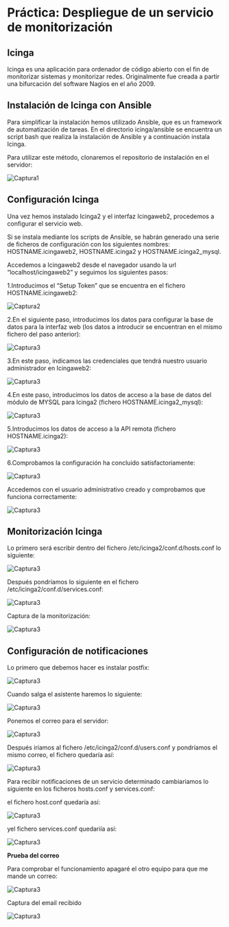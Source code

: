 # Práctica: Despliegue de un servicio de monitorización
## Icinga
Icinga es una aplicación para ordenador de código abierto con el fin de monitorizar sistemas y monitorizar redes. Originalmente fue creada a partir una bifurcación del software Nagios en el año 2009.​​​
## Instalación de Icinga con Ansible

Para simplificar la instalación hemos utilizado Ansible, que es un framework de automatización de tareas. En el directorio icinga/ansible se encuentra un script bash que realiza la instalación de Ansible y a continuación instala Icinga.

Para utilizar este método, clonaremos el repositorio de instalación en el servidor:

 ![Captura1](capturas/1.jpeg)


## Configuración Icinga
Una vez hemos instalado Icinga2 y el interfaz Icingaweb2, procedemos a configurar el servicio web.

Si se instala mediante los scripts de Ansible, se habrán generado una serie de ficheros de configuración con los siguientes nombres: HOSTNAME.icingaweb2, HOSTNAME.icinga2 y HOSTNAME.icinga2_mysql.

Accedemos a Icingaweb2 desde el navegador usando la url “localhost/icingaweb2” y seguimos los siguientes pasos:

1.Introducimos el “Setup Token” que se encuentra en el fichero HOSTNAME.icingaweb2:

![Captura2](capturas/2.jpeg)

2.En el siguiente paso, introducimos los datos para configurar la base de datos para la interfaz web (los datos a introducir se encuentran en el mismo fichero del paso anterior):

![Captura3](capturas/3.jpeg)

3.En este paso, indicamos las credenciales que tendrá nuestro usuario administrador en Icingaweb2:

![Captura3](capturas/4.jpeg)

4.En este paso, introducimos los datos de acceso a la base de datos del módulo de MYSQL para Icinga2 (fichero HOSTNAME.icinga2_mysql):

![Captura3](capturas/5.jpeg)

5.Introducimos los datos de acceso a la API remota (fichero HOSTNAME.icinga2):

![Captura3](capturas/6.jpeg)

6.Comprobamos la configuración ha concluido satisfactoriamente:

![Captura3](capturas/7.jpeg)

Accedemos con el usuario administrativo creado y comprobamos que funciona correctamente:

![Captura3](capturas/8.jpeg)

## Monitorización Icinga


Lo primero será escribir dentro del fichero /etc/icinga2/conf.d/hosts.conf lo siguiente:

![Captura3](capturas/9.jpeg)


Después pondríamos lo siguiente en el fichero /etc/icinga2/conf.d/services.conf:

![Captura3](capturas/10.jpeg)

Captura de la monitorización:

![Captura3](capturas/11.jpeg)


## Configuración de notificaciones

Lo primero que debemos hacer es instalar postfix:

![Captura3](capturas/12.jpeg)

Cuando salga el asistente haremos lo siguiente:

![Captura3](capturas/13.jpeg)

Ponemos el correo para el servidor:

![Captura3](capturas/14.jpeg)

Después iríamos al fichero /etc/icinga2/conf.d/users.conf y pondríamos el mismo correo, el fichero quedaría así:

![Captura3](capturas/15.jpeg)

Para recibir notificaciones de un servicio determinado cambiariamos lo siguiente en los ficheros hosts.conf y services.conf:

el fichero host.conf quedaría así:

![Captura3](capturas/16.jpeg)

yel fichero services.conf quedariía así:

![Captura3](capturas/17.jpeg)

**Prueba del correo**

Para comprobar el funcionamiento apagaré el otro equipo para que me mande un correo:

![Captura3](capturas/18.jpeg)

Captura del email recibido

![Captura3](capturas/19.jpeg)

